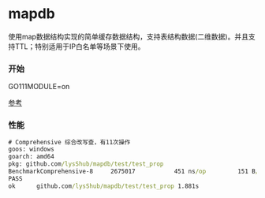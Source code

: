 # mapdb 

使用map数据结构实现的简单缓存数据结构，支持表结构数据(二维数据)。并且支持TTL；特别适用于IP白名单等场景下使用。



### 开始

GO111MODULE=on

[参考](https://github.com/lysShub/mapdb/blob/master/test/test.go)



### 性能



```cmd
# Comprehensive 综合改写查，有11次操作
goos: windows
goarch: amd64
pkg: github.com/lysShub/mapdb/test/test_prop
BenchmarkComprehensive-8   	 2675017	       451 ns/op	     151 B/op	       3 allocs/op
PASS
ok  	github.com/lysShub/mapdb/test/test_prop	1.881s
```

